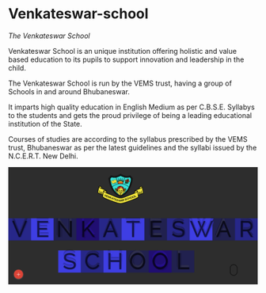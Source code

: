 # Venkateswar-school
*The Venkateswar School*

Venkateswar School is an unique institution offering holistic and value based education to its pupils to support innovation and leadership in the child. 

The Venkateswar School is run by the VEMS trust, having a group of Schools in and around Bhubaneswar.

It imparts high quality education in English Medium as per C.B.S.E. Syllabys to the students and gets the proud privilege of being a leading educational institution of the State.

Courses of studies are according to the syllabus prescribed by the VEMS trust, Bhubaneswar as per the latest guidelines and the syllabi issued by the N.C.E.R.T. New Delhi. 

![vkschool](https://github.com/harshittpandey/Venkateswar-school/blob/master/Screenshot-2017-11-4%20Venkateswar%20School.png)

